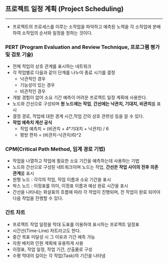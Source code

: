 ## 프로젝트 일정 계획 (Project Scheduling)

---

- 프로젝트의 프로세스를 이루는 소작업을 파악하고 예측된 노력을 각 소작업에 분배하여 소작업의 순서와 일정을 정하는 것이다.

### PERT (Program Evaluation and Review Technique, 프로그램 평가 및 검토 기술)
- 전체 작업의 상호 관계를 표시하는 네트워크
- 각 작업별로 다음과 같이 단계를 나누어 종료 시기를 결정
    - 낙관적인 경우
    - 기능성이 있는 경우
    - 비관적인 경우
- 개발 경험이 없어 소요 기간 예측이 어려운 프로젝트 일정 계획에 사용한다.
- 노드와 간선으로 구성되며 **원 노드에는 작업**, **간선에는 낙관치, 기대치, 비관치**를 표시
- 결정 경로, 작업에 대한 경계 시간,작업 간의 상호 관련성 등을 알 수 있다.
- **작업 예측치 계산 공식**
  - 작업 예측치 = (비관치 + 4*기대치 + 낙관치) / 6
  - 평방 편차 = (비관치-낙관치/6)^2

### CPM(Critical Path Method, 임계 경로 기법)
- 작업을 나열하고 작업에 필요한 소요 기간을 예측하는데 사용하는 기법
- 노드와 간선으로 구성된 네트워크이며 노드는 작업, **간선은 작업 사이의 전후 의존 관계**를 표시
- 원형 노드 : 각각의 작업, 작업 이름과 소요 기간을 표시
- 박스 노드 : 이정표를 의미, 이정표 이름과 예상 완료 시간을 표시
- 간선을 나타내는 화살표의 흐름에 따라 각 작업이 진행되며, 전 작업이 완료 되어야 다음 작업을 진행할 수 있다.

### 간트 차트
- 프로젝트 작업 일정을 막대 도표를 이용하여 표시하는 프로젝트 일정표
- 시간선(Time-Line) 차트라고도 한다.
- 중간 목표 미달성 시 그 이유과 기간 예측 가능
- 자원 배치와 인원 계획에 유용하게 사용
- 이정표, 작업 일정, 작업 기간, 산출물로 구성
- 수평 막대의 길이는 각 작업(Task)의 기간을 나타냄